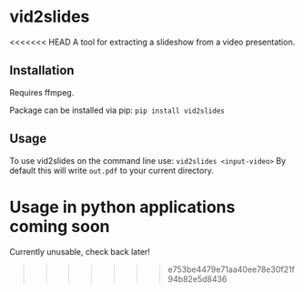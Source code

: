 # vid2slides
<<<<<<< HEAD
A tool for extracting a slideshow from a video presentation. 

## Installation
Requires ffmpeg.

Package can be installed via pip: `pip install vid2slides`

## Usage
To use vid2slides on the command line use: `vid2slides <input-video>`
By default this will write `out.pdf` to your current directory.

Usage in python applications coming soon
=======
Currently unusable, check back later!
>>>>>>> e753be4479e71aa40ee78e30f21f94b82e5d8436
